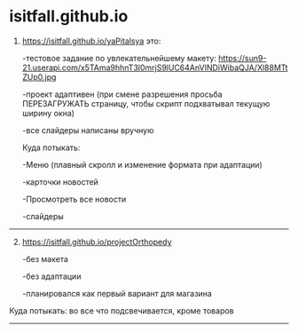 # isitfall.github.io

1. https://isitfall.github.io/yaPitalsya это:

    -тестовое задание по увлекательнейшему макету: https://sun9-21.userapi.com/x5TAma9hhnT3l0mrjS9lUC64AnVINDiWibaQJA/Xl88MTtZUp0.jpg
    
    -проект адаптивен (при смене разрешения просьба ПЕРЕЗАГРУЖАТЬ страницу, чтобы скрипт подхватывал текущую ширину окна)
    
    -все слайдеры написаны вручную
    
    Куда потыкать:
    
    -Меню (плавный скролл и изменение формата при адаптации)
    
    -карточки новостей
    
    -Просмотреть все новости
    
    -слайдеры
      
*****************************************************************************************


2. https://isitfall.github.io/projectOrthopedy

    -без макета
    
    -без адаптации
    
    -планировался как первый вариант для магазина
  
Куда потыкать: во все что подсвечивается, кроме товаров
  
*****************************************************************************************
      

